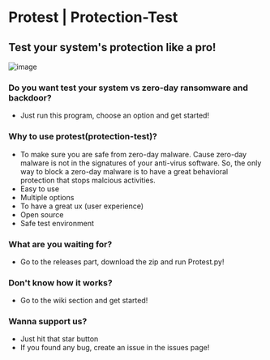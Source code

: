 # Protest | Protection-Test
## Test your system's protection like a pro!

![image](https://user-images.githubusercontent.com/108173887/182578960-68c8552b-a301-498f-bfa8-d6cf5e4be2b5.png)

### Do you want test your system vs zero-day ransomware and backdoor?
* Just run this program, choose an option and get started!

### Why to use protest(protection-test)?
* To make sure you are safe from zero-day malware. Cause zero-day malware is not in the signatures of your anti-virus software. So, the only way to block a zero-day malware is to have a great behavioral protection that stops malcious activities.
* Easy to use 
* Multiple options
* To have a great ux (user experience)
* Open source 
* Safe test environment

### What are you waiting for?
* Go to the releases part, download the zip and run Protest.py!

### Don't know how it works?
* Go to the wiki section and get started!

### Wanna support us?
* Just hit that star button
* If you found any bug, create an issue in the issues page!
